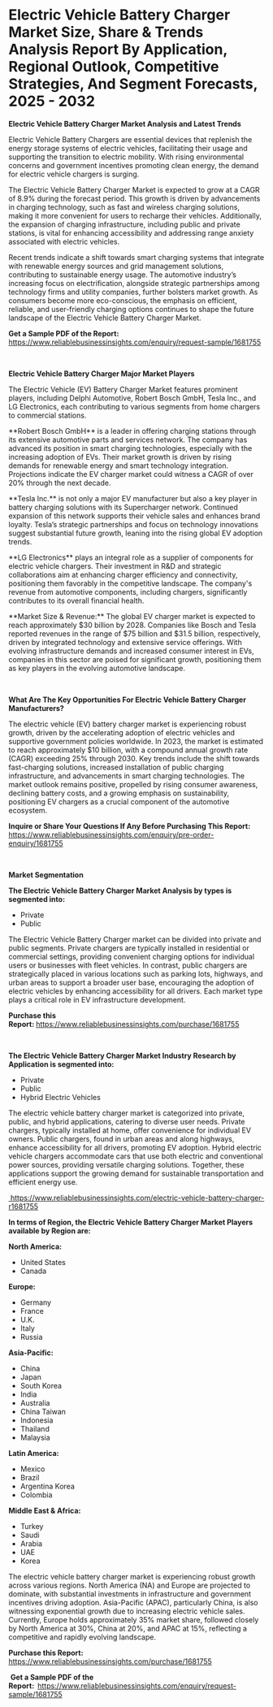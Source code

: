 <p><h1>Electric Vehicle Battery Charger Market Size, Share & Trends Analysis Report By Application, Regional Outlook, Competitive Strategies, And Segment Forecasts, 2025 - 2032</h1></p><p><strong>Electric Vehicle Battery Charger Market Analysis and Latest Trends</strong></p>
<p><p>Electric Vehicle Battery Chargers are essential devices that replenish the energy storage systems of electric vehicles, facilitating their usage and supporting the transition to electric mobility. With rising environmental concerns and government incentives promoting clean energy, the demand for electric vehicle chargers is surging. </p><p>The Electric Vehicle Battery Charger Market is expected to grow at a CAGR of 8.9% during the forecast period. This growth is driven by advancements in charging technology, such as fast and wireless charging solutions, making it more convenient for users to recharge their vehicles. Additionally, the expansion of charging infrastructure, including public and private stations, is vital for enhancing accessibility and addressing range anxiety associated with electric vehicles.</p><p>Recent trends indicate a shift towards smart charging systems that integrate with renewable energy sources and grid management solutions, contributing to sustainable energy usage. The automotive industry’s increasing focus on electrification, alongside strategic partnerships among technology firms and utility companies, further bolsters market growth. As consumers become more eco-conscious, the emphasis on efficient, reliable, and user-friendly charging options continues to shape the future landscape of the Electric Vehicle Battery Charger Market.</p></p>
<p><strong>Get a Sample PDF of the Report:&nbsp;</strong> <a href="https://www.reliablebusinessinsights.com/enquiry/request-sample/1681755?utm_campaign=2301&utm_medium=2&utm_source=Github&utm_content=ia&utm_term=17042025&utm_id=electric-vehicle-battery-charger">https://www.reliablebusinessinsights.com/enquiry/request-sample/1681755</a></p>
<p>&nbsp;</p>
<p><strong>Electric Vehicle Battery Charger Major Market Players</strong></p>
<p><p>The Electric Vehicle (EV) Battery Charger Market features prominent players, including Delphi Automotive, Robert Bosch GmbH, Tesla Inc., and LG Electronics, each contributing to various segments from home chargers to commercial stations. </p><p>**Robert Bosch GmbH** is a leader in offering charging stations through its extensive automotive parts and services network. The company has advanced its position in smart charging technologies, especially with the increasing adoption of EVs. Their market growth is driven by rising demands for renewable energy and smart technology integration. Projections indicate the EV charger market could witness a CAGR of over 20% through the next decade.</p><p>**Tesla Inc.** is not only a major EV manufacturer but also a key player in battery charging solutions with its Supercharger network. Continued expansion of this network supports their vehicle sales and enhances brand loyalty. Tesla’s strategic partnerships and focus on technology innovations suggest substantial future growth, leaning into the rising global EV adoption trends.</p><p>**LG Electronics** plays an integral role as a supplier of components for electric vehicle chargers. Their investment in R&D and strategic collaborations aim at enhancing charger efficiency and connectivity, positioning them favorably in the competitive landscape. The company's revenue from automotive components, including chargers, significantly contributes to its overall financial health.</p><p>**Market Size & Revenue:** The global EV charger market is expected to reach approximately $30 billion by 2028. Companies like Bosch and Tesla reported revenues in the range of $75 billion and $31.5 billion, respectively, driven by integrated technology and extensive service offerings. With evolving infrastructure demands and increased consumer interest in EVs, companies in this sector are poised for significant growth, positioning them as key players in the evolving automotive landscape.</p></p>
<p>&nbsp;</p>
<p><strong>What Are The Key Opportunities For Electric Vehicle Battery Charger Manufacturers?</strong></p>
<p><p>The electric vehicle (EV) battery charger market is experiencing robust growth, driven by the accelerating adoption of electric vehicles and supportive government policies worldwide. In 2023, the market is estimated to reach approximately $10 billion, with a compound annual growth rate (CAGR) exceeding 25% through 2030. Key trends include the shift towards fast-charging solutions, increased installation of public charging infrastructure, and advancements in smart charging technologies. The market outlook remains positive, propelled by rising consumer awareness, declining battery costs, and a growing emphasis on sustainability, positioning EV chargers as a crucial component of the automotive ecosystem.</p></p>
<p><strong>Inquire or Share Your Questions If Any Before Purchasing This Report:</strong> <a href="https://www.reliablebusinessinsights.com/enquiry/pre-order-enquiry/1681755?utm_campaign=2301&utm_medium=2&utm_source=Github&utm_content=ia&utm_term=17042025&utm_id=electric-vehicle-battery-charger">https://www.reliablebusinessinsights.com/enquiry/pre-order-enquiry/1681755</a></p>
<p>&nbsp;</p>
<p><strong>Market Segmentation</strong></p>
<p><strong>The Electric Vehicle Battery Charger Market Analysis by types is segmented into:</strong></p>
<p><ul><li>Private</li><li>Public</li></ul></p>
<p><p>The Electric Vehicle Battery Charger market can be divided into private and public segments. Private chargers are typically installed in residential or commercial settings, providing convenient charging options for individual users or businesses with fleet vehicles. In contrast, public chargers are strategically placed in various locations such as parking lots, highways, and urban areas to support a broader user base, encouraging the adoption of electric vehicles by enhancing accessibility for all drivers. Each market type plays a critical role in EV infrastructure development.</p></p>
<p><strong>Purchase this Report:&nbsp;</strong><a href="https://www.reliablebusinessinsights.com/purchase/1681755?utm_campaign=2301&utm_medium=2&utm_source=Github&utm_content=ia&utm_term=17042025&utm_id=electric-vehicle-battery-charger">https://www.reliablebusinessinsights.com/purchase/1681755</a></p>
<p>&nbsp;</p>
<p><strong>The Electric Vehicle Battery Charger Market Industry Research by Application is segmented into:</strong></p>
<p><ul><li>Private</li><li>Public</li><li>Hybrid Electric Vehicles</li></ul></p>
<p><p>The electric vehicle battery charger market is categorized into private, public, and hybrid applications, catering to diverse user needs. Private chargers, typically installed at home, offer convenience for individual EV owners. Public chargers, found in urban areas and along highways, enhance accessibility for all drivers, promoting EV adoption. Hybrid electric vehicle chargers accommodate cars that use both electric and conventional power sources, providing versatile charging solutions. Together, these applications support the growing demand for sustainable transportation and efficient energy use.</p></p>
<p><a href="https://www.reliablebusinessinsights.com/electric-vehicle-battery-charger-r1681755?utm_campaign=2301&utm_medium=2&utm_source=Github&utm_content=ia&utm_term=17042025&utm_id=electric-vehicle-battery-charger">&nbsp;https://www.reliablebusinessinsights.com/electric-vehicle-battery-charger-r1681755</a></p>
<p><strong>In terms of Region, the Electric Vehicle Battery Charger Market Players available by Region are:</strong></p>
<p>
    <p> <strong> North America: </strong>
        <ul>
            <li>United States</li>
            <li>Canada</li>
        </ul>
        </p> 
    <p> <strong> Europe: </strong>
        <ul>
            <li>Germany</li>
            <li>France</li>
            <li>U.K.</li>
            <li>Italy</li>
            <li>Russia</li>
        </ul>
        </p> 
    <p> <strong> Asia-Pacific: </strong>
        <ul>
            <li>China</li>
            <li>Japan</li>
            <li>South Korea</li>
            <li>India</li>
            <li>Australia</li>
            <li>China Taiwan</li>
            <li>Indonesia</li>
            <li>Thailand</li>
            <li>Malaysia</li>
        </ul>
        </p> 
    <p> <strong> Latin America: </strong>
        <ul>
            <li>Mexico</li>
            <li>Brazil</li>
            <li>Argentina Korea</li>
            <li>Colombia</li>
        </ul>
        </p> 
    <p> <strong> Middle East & Africa: </strong>
        <ul>
            <li>Turkey</li>
            <li>Saudi</li>
            <li>Arabia</li>
            <li>UAE</li>
            <li>Korea</li>
        </ul>
    </p>
    </p>
<p><p>The electric vehicle battery charger market is experiencing robust growth across various regions. North America (NA) and Europe are projected to dominate, with substantial investments in infrastructure and government incentives driving adoption. Asia-Pacific (APAC), particularly China, is also witnessing exponential growth due to increasing electric vehicle sales. Currently, Europe holds approximately 35% market share, followed closely by North America at 30%, China at 20%, and APAC at 15%, reflecting a competitive and rapidly evolving landscape.</p></p>
<p><strong>Purchase this Report: </strong><a href="https://www.reliablebusinessinsights.com/purchase/1681755?utm_campaign=2301&utm_medium=2&utm_source=Github&utm_content=ia&utm_term=17042025&utm_id=electric-vehicle-battery-charger">https://www.reliablebusinessinsights.com/purchase/1681755</a></p>
<p>&nbsp;<strong>Get a Sample PDF of the Report:&nbsp;&nbsp;</strong><a href="https://www.reliablebusinessinsights.com/enquiry/request-sample/1681755?utm_campaign=2301&utm_medium=2&utm_source=Github&utm_content=ia&utm_term=17042025&utm_id=electric-vehicle-battery-charger">https://www.reliablebusinessinsights.com/enquiry/request-sample/1681755</a></p>
<p><strong></strong></p>
<p><p></p><p></p><p></p></p>